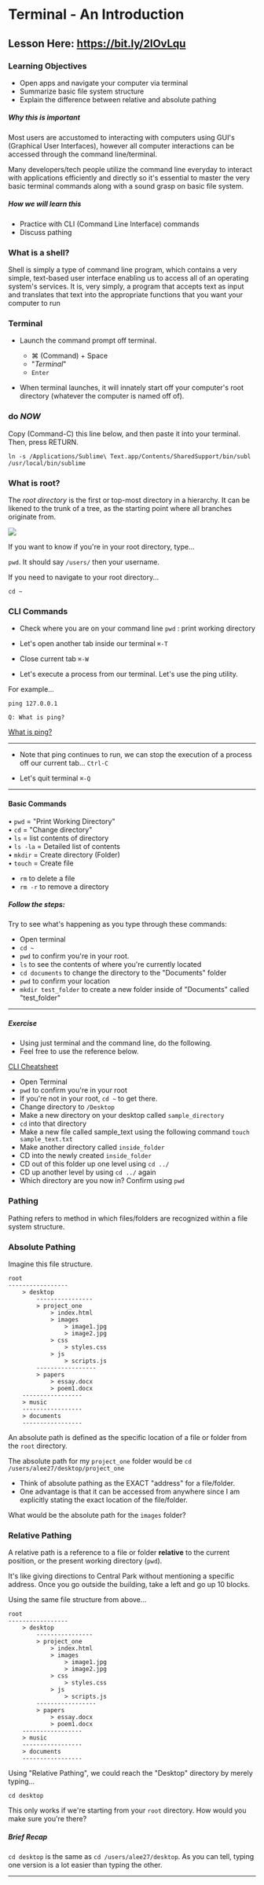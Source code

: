 # Terminal - An Introduction

## Lesson Here: https://bit.ly/2IOvLqu

### Learning Objectives
- Open apps and navigate your computer via terminal
- Summarize basic file system structure
- Explain the difference between relative and absolute pathing

##### Why this is important

Most users are accustomed to interacting with computers using GUI's (Graphical User Interfaces), however all computer interactions can be accessed through the command line/terminal. 

Many developers/tech people utilize the command line everyday to interact with applications efficiently and directly so it's essential to master the very basic terminal commands along with a sound grasp on basic file system.

##### How we will learn this

- Practice with CLI (Command Line Interface) commands
- Discuss pathing

### What is a shell?

Shell is simply a type of command line program, which contains a very simple, text-based user interface enabling us to access all of an operating system's services. It is, very simply, a program that accepts text as input and translates that text into the appropriate functions that you want your computer to run

### Terminal

- Launch the command prompt off terminal.
	- ⌘ (Command) + Space
	- "*Terminal*"
	- `Enter`

- When terminal launches, it will innately start off your computer's root directory (whatever the computer is named off of).

### do *NOW*

Copy (Command-C) this line below, and then paste it into your terminal.  Then, press RETURN.

```
ln -s /Applications/Sublime\ Text.app/Contents/SharedSupport/bin/subl /usr/local/bin/sublime
```

### What is root?

The *root directory* is the first or top-most directory in a hierarchy. It can be likened to the trunk of a tree, as the starting point where all branches originate from.

<img src="images/term2.png">

If you want to know if you're in your root directory, type...

`pwd`.  It should say `/users/` then your username.

If you need to navigate to your root directory...

`cd ~`  

### CLI Commands

- Check where you are on your command line
`pwd` : print working directory

- Let's open another tab inside our terminal
`⌘-T`

- Close current tab
`⌘-W`

- Let's execute a process from our terminal. Let's use the ping utility.

For example...

`ping 127.0.0.1`

```
Q: What is ping?
```

[What is ping?](https://en.wikipedia.org/wiki/Ping_(networking_utility))

-----

- Note that ping continues to run, we can stop the execution of a process off our current tab...
`Ctrl-C`

- Let's quit terminal
`⌘-Q`

-----

#### Basic Commands

• `pwd` = "Print Working Directory" <br>
• `cd` = "Change directory"<br>
• `ls` = list contents of directory<br>
• `ls -la` = Detailed list of contents<br>
• `mkdir` = Create directory (Folder)<br>
• `touch` = Create file<br>
- `rm` to delete a file <br>
- `rm -r` to remove a directory <br>


##### Follow the steps:

Try to see what's happening as you type through these commands:

- Open terminal
- `cd ~` 
- `pwd` to confirm you're in your root.
- `ls` to see the contents of where you're currently located
- `cd documents` to change the directory to the "Documents" folder 
- `pwd` to confirm your location
- `mkdir test_folder` to create a new folder inside of "Documents" called "test_folder"

-----

##### Exercise 

- Using just terminal and the command line, do the following.
- Feel free to use the reference below.

[CLI Cheatsheet](http://www.git-tower.com/blog/command-line-cheat-sheet/)

- Open Terminal
- `pwd` to confirm you're in your root
- If you're not in your root, `cd ~` to get there.
- Change directory to `/Desktop`
- Make a new directory on your desktop called `sample_directory`
- `cd` into that directory
- Make a new file called sample_text using the following command `touch sample_text.txt`
- Make another directory called `inside_folder`
- CD into the newly created `inside_folder`
- CD out of this folder up one level using `cd ../`
- CD up another level by using `cd ../` again
- Which directory are you now in? Confirm using `pwd`

### Pathing

Pathing refers to method in which files/folders are recognized within a file system structure.

### Absolute Pathing

Imagine this file structure.

```
root
-----------------
	> desktop
		----------------
		> project_one
			> index.html
			> images
				> image1.jpg
				> image2.jpg
			> css
				> styles.css
			> js
				> scripts.js
		-----------------
		> papers
			> essay.docx
			> poem1.docx
	-----------------
	> music
	-----------------
	> documents
	-----------------
```

An absolute path is defined as the specific location of a file or folder from the `root` directory. 

The absolute path for my `project_one` folder would be `cd /users/alee27/desktop/project_one`


- Think of absolute pathing as the EXACT "address" for a file/folder.
- One advantage is that it can be accessed from anywhere since I am explicitly stating the exact location of the file/folder.

What would be the absolute path for the `images` folder?

### Relative Pathing

A relative path is a reference to a file or folder **relative** to the current position, or the present working directory (`pwd`).

It's like giving directions to Central Park without mentioning a specific address. Once you go outside the building, take a left and go up 10 blocks.


Using the same file structure from above...

```
root
-----------------
	> desktop
		----------------
		> project_one
			> index.html
			> images
				> image1.jpg
				> image2.jpg
			> css
				> styles.css
			> js
				> scripts.js
		-----------------
		> papers
			> essay.docx
			> poem1.docx
	-----------------
	> music
	-----------------
	> documents
	-----------------
```

Using "Relative Pathing", we could reach the "Desktop" directory by merely typing...

`cd desktop`

This only works if we're starting from your `root` directory.  How would you make sure you're there?

##### Brief Recap

`cd desktop` is the same as `cd /users/alee27/desktop`.  As you can tell, typing one version is a lot easier than typing the other.

-----

